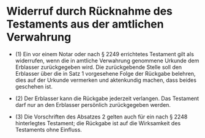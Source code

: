# Widerruf durch Rücknahme des Testaments aus der amtlichen Verwahrung

- (1) Ein vor einem Notar oder nach § 2249 errichtetes Testament gilt als widerrufen, wenn die in amtliche Verwahrung genommene Urkunde dem Erblasser zurückgegeben wird. Die zurückgebende Stelle soll den Erblasser über die in Satz 1 vorgesehene Folge der Rückgabe belehren, dies auf der Urkunde vermerken und aktenkundig machen, dass beides geschehen ist.

- (2) Der Erblasser kann die Rückgabe jederzeit verlangen. Das Testament darf nur an den Erblasser persönlich zurückgegeben werden.

- (3) Die Vorschriften des Absatzes 2 gelten auch für ein nach § 2248 hinterlegtes Testament; die Rückgabe ist auf die Wirksamkeit des Testaments ohne Einfluss.

